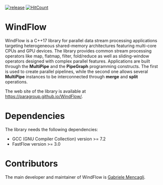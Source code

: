 [![release](https://img.shields.io/github/release/paragroup/windflow.svg)](https://github.com/paragroup/windflow/releases/latest)
[![HitCount](http://hits.dwyl.io/paragroup/windflow.svg)](http://hits.dwyl.io/paragroup/windflow)

# WindFlow

WindFlow is a C++17 library for parallel data stream processing applications targeting heterogeneous shared-memory architectures featuring multi-core CPUs and GPU devices. The library provides common stream processing operators like map, flatmap, filter, fold/reduce as well as sliding-window operators designed with complex parallel features. Applications are built through the <b>MultiPipe</b> and the <b>PipeGraph</b> programming constructs. The first is used to create parallel pipelines, while the second one allows several <b>MultiPipe</b> instances to be interconnected through <b>merge</b> and <b>split</b> operations.

The web site of the library is available at https://paragroup.github.io/WindFlow/.

# Dependencies
The library needs the following dependencies:
* GCC (GNU Compiler Collection) version >= 7.2
* FastFlow version >= 3.0

# Contributors
The main developer and maintainer of WindFlow is [Gabriele Mencagli](mailto:mencagli@di.unipi.it).
